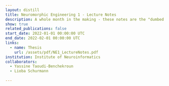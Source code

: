 ```yaml
---
layout: distill
title: Neuromorphic Engineering 1 - Lecture Notes
description: A whole month in the making - these notes are the "dumbed down" summary of the incredibly fascinating and challenging ETH Neuromorphic Engineering 1 Course, as taught by Giacomo Indiveri, Shi-Chii Liu and Tobi Delbruck.
show: true
related_publications: false
start_date: 2022-01-01 00:00:00 UTC
end_date: 2022-02-01 00:00:00 UTC
links:
  - name: Thesis 
    url: /assets/pdf/NE1_LectureNotes.pdf
institution: Institute of Neuroinformatics 
collaborators:
  - Yassine Taoudi-Benchekroun
  - Lioba Schurmann
  
---
```


